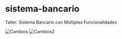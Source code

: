 # sistema-bancario
Taller: Sistema Bancario con Múltiples Funcionalidades

![Cambios](https://github.com/ivanotalvaro/sistema-bancario/blob/main/cambios.png)
![Cambios2](https://github.com/ivanotalvaro/sistema-bancario/blob/main/cambios2.png)

